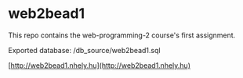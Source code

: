 # web2bead1

This repo contains the web-programming-2 course's first assignment.

Exported database: /db_source/web2bead1.sql

[http://web2bead1.nhely.hu](http://web2bead1.nhely.hu)